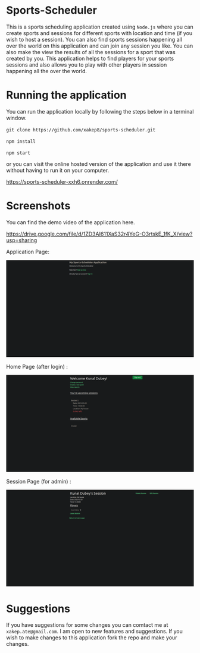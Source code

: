 # Sports-Scheduler
This is a sports scheduling application created using `Node.js`  where you can create sports and sessions for different sports with location and time (if you wish to host a session). You can also find sports sessions happening all over the world on this application and can join any session you like. You can also make the view the results of all the sessions for a sport that was created by you. This application helps to find players for your sports sessions and also allows you to play with other players in session happening all the over the world.

# Running the application

You can run the application locally by following the steps below in a terminal window.

`git clone https://github.com/xakep8/sports-scheduler.git`

`npm install`

`npm start`

or you can visit the online hosted version of the application and use it there without having to run it on your computer.

https://sports-scheduler-xxh6.onrender.com/

# Screenshots

You can find the demo video of the application here.

https://drive.google.com/file/d/1ZD3AI611XaS32r4YeG-O3rtskE_1fK_X/view?usp=sharing

Application Page:

![alt text](https://github.com/xakep8/sports-scheduler/blob/main/screenshots/Screenshot%20from%202023-05-18%2011-25-22.png?raw=true)

Home Page (after login) :

![alt text](https://github.com/xakep8/sports-scheduler/blob/main/screenshots/Screenshot%20from%202023-05-18%2011-27-36.png?raw=true)

Session Page (for admin) :

![alt text](https://github.com/xakep8/sports-scheduler/blob/main/screenshots/Screenshot%20from%202023-05-18%2011-27-58.png?raw=true)

# Suggestions

If you have suggestions for some changes you can comtact me at `xakep.ate@gmail.com`. I am open to new features and suggestions. If you wish to make changes to this application fork the repo and make your changes.

